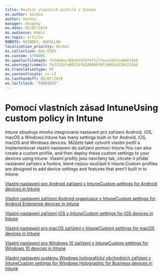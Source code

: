 ```yaml
---
title: Použití vlastních profilů v Intune
ms.author: mandia
author: mandia
manager: dougeby
ms.date: 05/07/2019
ms.audience: Admin
ms.topic: article
ROBOTS: NOINDEX, NOFOLLOW
localization_priority: Normal
ms.collection: Adm_O365
ms.custom: 6700005
ms.openlocfilehash: f43db9ac288cb7d7d74f3177eead157ca9067468
ms.sourcegitcommit: 7e2122a7e08525f628986978f396b3a138d2326d
ms.translationtype: MT
ms.contentlocale: cs-CZ
ms.lasthandoff: 05/07/2019
ms.locfileid: "33661623"
---
```

# <a name="using-custom-policy-in-intune"></a><span data-ttu-id="b6356-102">Pomocí vlastních zásad Intune</span><span class="sxs-lookup"><span data-stu-id="b6356-102">Using custom policy in Intune</span></span>

<span data-ttu-id="b6356-103">Intune obsahuje mnoho integrované nastavení pro zařízení Android, iOS, macOS a Windows.</span><span class="sxs-lookup"><span data-stu-id="b6356-103">Intune has many settings built-in for Android, iOS, macOS and Windows devices.</span></span> <span data-ttu-id="b6356-104">Můžete také vytvořit vlastní profil a implementovat vlastní nastavení do zařízení pomocí Intune.</span><span class="sxs-lookup"><span data-stu-id="b6356-104">You can also create a custom profile, and then deploy these custom settings to your devices using Intune.</span></span> <span data-ttu-id="b6356-105">Vlastní profily jsou navrženy tak, chcete-li přidat nastavení zařízení a funkce, které nejsou součástí k Intune.</span><span class="sxs-lookup"><span data-stu-id="b6356-105">Custom profiles are designed to add device settings and features that aren't built in to Intune.</span></span>

[<span data-ttu-id="b6356-106">Vlastní nastavení pro Android zařízení v Intune</span><span class="sxs-lookup"><span data-stu-id="b6356-106">Custom settings for Android devices in Intune</span></span>](https://docs.microsoft.com/intune/custom-settings-android)

[<span data-ttu-id="b6356-107">Vlastní nastavení zařízení Android organizace v Intune</span><span class="sxs-lookup"><span data-stu-id="b6356-107">Custom settings for Android Enterprise devices in Intune</span></span>](https://docs.microsoft.com/intune/custom-settings-android-for-work)

[<span data-ttu-id="b6356-108">Vlastní nastavení zařízení iOS v Intune</span><span class="sxs-lookup"><span data-stu-id="b6356-108">Custom settings for iOS devices in Intune</span></span>](https://docs.microsoft.com/intune/custom-settings-ios)

[<span data-ttu-id="b6356-109">Vlastní nastavení pro macOS zařízení v Intune</span><span class="sxs-lookup"><span data-stu-id="b6356-109">Custom settings for macOS devices in Intune</span></span>](https://docs.microsoft.com/intune/custom-settings-macos)

[<span data-ttu-id="b6356-110">Vlastní nastavení pro Windows 10 zařízení v Intune</span><span class="sxs-lookup"><span data-stu-id="b6356-110">Custom settings for Windows 10 devices in Intune</span></span>](https://docs.microsoft.com/intune/custom-settings-windows-10)

[<span data-ttu-id="b6356-111">Vlastní nastavení systému Windows holografický obchodních zařízení v Intune</span><span class="sxs-lookup"><span data-stu-id="b6356-111">Custom settings for Windows Holographic for Business devices in Intune</span></span>](https://docs.microsoft.com/intune/custom-settings-windows-holographic)